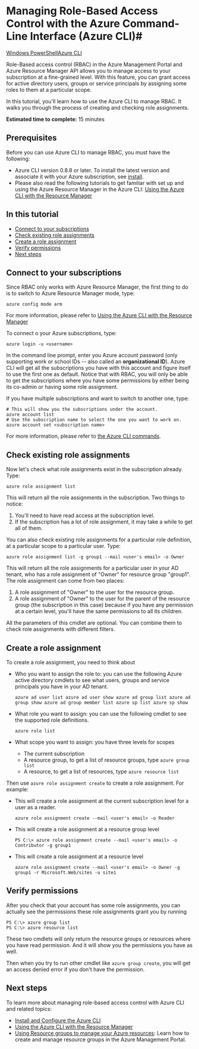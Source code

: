 <properties
	pageTitle="Managing Role-Based Access Control with the Azure CLI for Mac, Linux, and Windows"
	description="Managing role-based access control with Azure CLI."
	services=""
	documentationCenter=""
	authors="squillace"
	manager="timlt"
	editor="tomfitz"/>

<tags
	ms.service="multiple"
	ms.date="04/26/2015"
	wacn.date=""/>

# Managing Role-Based Access Control with the Azure Command-Line Interface (Azure CLI)#

<div class="dev-center-tutorial-selector sublanding"><a href="/documentation/articles/powershell-rbac" title="Windows PowerShell" class="current">Windows PowerShell</a><a href="/documentation/articles/xplat-cli-rbac" title="Azure CLI">Azure CLI</a></div>

Role-Based access control (RBAC) in the Azure Management Portal and Azure Resource Manager API allows you to manage access to your subscription at a fine-grained level. With this feature, you can grant access for active directory users, groups or service principals by assigning some roles to them at a particular scope.

In this tutorial, you'll learn how to use the Azure CLI to manage RBAC. It walks you through the process of creating and checking role assignments.

**Estimated time to complete:** 15 minutes

## Prerequisites ##

Before you can use Azure CLI to manage RBAC, you must have the following:

- Azure CLI version 0.8.8 or later. To install the latest version and associate it with your Azure subscription, see [install](/documentation/articles/xplat-cli-install).
- Please also read the following tutorials to get familiar with set up and using the Azure Resource Manager in the Azure CLI: [Using the Azure CLI with the Resource Manager](/documentation/articles/xplat-cli-azure-resource-manager)

## In this tutorial ##

* [Connect to your subscriptions](#connect)
* [Check existing role assignments](#check)
* [Create a role assignment](#create)
* [Verify permissions](#verify)
* [Next steps](#next)

## <a id="connect"></a>Connect to your subscriptions ##

Since RBAC only works with Azure Resource Manager, the first thing to do is to switch to Azure Resource Manager mode, type:

    azure config mode arm

For more information, please refer to [Using the Azure CLI with the Resource Manager](/documentation/articles/xplat-cli-azure-resource-manager)

To connect o your Azure subscriptions, type:

    azure login -u <username>

In the command line prompt, enter you Azure account password (only supporting work or school IDs -- also called an **organizational ID**). Azure CLI will get all the subscriptions you have with this account and figure itself to use the first one as default. Notice that with RBAC, you will only be able to get the subscriptions where you have some permissions by either being its co-admin or having some role assignment.

If you have multiple subscriptions and want to switch to another one, type:

    # This will show you the subscriptions under the account.
    azure account list
    # Use the subscription name to select the one you want to work on.
    azure account set <subscription name>

For more information, please refer to [the Azure CLI commands](/documentation/articles/azure-cli-arm-commands).

## <a id="check"></a>Check existing role assignments ##

Now let's check what role assignments exist in the subscription already. Type:

    azure role assignment list

This will return all the role assignments in the subscription. Two things to notice:

1. You'll need to have read access at the subscription level.
2. If the subscription has a lot of role assignment, it may take a while to get all of them.

You can also check existing role assignments for a particular role definition, at a particular scope to a particular user. Type:

    azure role assignment list -g group1 --mail <user's email> -o Owner

This will return all the role assignments for a particular user in your AD tenant, who has a role assignment of "Owner" for resource group "group1". The role assignment can come from two places:

1. A role assignment of "Owner" to the user for the resource group.
2. A role assignment of "Owner" to the user for the parent of the resource group (the subscription in this case) because if you have any permission at a certain level, you'll have the same permissions to all its children.

All the parameters of this cmdlet are optional. You can combine them to check role assignments with different filters.

## <a id="create"></a>Create a role assignment ##

To create a role assignment, you need to think about

- Who you want to assign the role to: you can use the following Azure active directory cmdlets to see what users, groups and service principals you have in your AD tenant.

    `azure ad user list
    azure ad user show
    azure ad group list
    azure ad group show
    azure ad group member list
    azure sp list
    azure sp show`

- What role you want to assign: you can use the following cmdlet to see the supported role definitions.

    `azure role list`

- What scope you want to assign: you have three levels for scopes

    - The current subscription
    - A resource group, to get a list of resource groups, type `azure group list`
    - A resource, to get a list of resources, type `azure resource list`

Then use `azure role assignment create` to create a role assignment. For example:

 - This will create a role assignment at the current subscription level for a user as a reader.

    `azure role assignment create --mail <user's email> -o Reader`

- This will create a role assignment at a resource group level

    `PS C:\> azure role assignment create --mail <user's email> -o Contributor -g group1`

- This will create a role assignment at a resource level

    `azure role assignment create --mail <user's email> -o Owner -g group1 -r Microsoft.Web/sites -u site1`

## <a id="verify"></a>Verify permissions ##

After you check that your account has some role assignments, you can actually see the permissions these role assignments grant you by running

    PS C:\> azure group list
    PS C:\> azure resource list

These two cmdlets will only return the resource groups or resources where you have read permission. And it will show you the permissions you have as well.

Then when you try to run other cmdlet like `azure group create`, you will get an access denied error if you don't have the permission.

## <a id="next"></a>Next steps ##

To learn more about managing role-based access control with Azure CLI and related topics:

- [Install and Configure the Azure CLI](/documentation/articles/xplat-cli-install)
- [Using the Azure CLI with the Resource Manager](/documentation/articles/xplat-cli-azure-resource-manager)
- [Using Resource groups to manage your Azure resources](/documentation/articles/resource-groups-overview): Learn how to create and manage resource groups in the Azure Management Portal.
